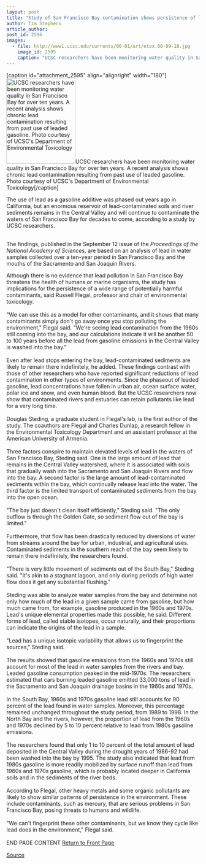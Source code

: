 ```yaml
---
layout: post
title: "Study of San Francisco Bay contamination shows persistence of lead from gasoline"
author: Tim Stephens
article_author: 
post_id: 2596
images:
  - file: http://www1.ucsc.edu/currents/00-01/art/etox.00-09-18.jpg
    image_id: 2595
    caption: "UCSC researchers have been monitoring water quality in San Francisco Bay for over ten years. A recent analysis shows chronic lead contamination resulting from past use of leaded gasoline. Photo courtesy of UCSC's Department of Environmental Toxicology"
---
```


[caption id="attachment_2595" align="alignright" width="180"]<a href="http://dev-ucsc-news.pantheonsite.io/wp-content/uploads/2000/09/etox.00-09-18.jpg"><img class="size-full wp-image-2595" src="http://dev-ucsc-news.pantheonsite.io/wp-content/uploads/2000/09/etox.00-09-18.jpg" alt="UCSC researchers have been monitoring water quality in San Francisco Bay for over ten years. A recent analysis shows chronic lead contamination resulting from past use of leaded gasoline. Photo courtesy of UCSC's Department of Environmental Toxicology" width="180" height="222" /></a>UCSC researchers have been monitoring water quality in San Francisco Bay for over ten years. A recent analysis shows chronic lead contamination resulting from past use of leaded gasoline. Photo courtesy of UCSC's Department of Environmental Toxicology[/caption]
<p>
  The use of lead as a gasoline additive was phased out years ago in California, but an enormous reservoir of lead-contaminated soils and river sediments remains in the Central Valley and will continue to contaminate the waters of San Francisco Bay for decades to come, according to a study by UCSC researchers.
</p><br>
The findings, published in the September 12 issue of the <i>Proceedings of the National Academy of Sciences,</i> are based on an analysis of lead in water samples collected over a ten-year period in San Francisco Bay and the mouths of the Sacramento and San Joaquin Rivers.
<p>
  Although there is no evidence that lead pollution in San Francisco Bay threatens the health of humans or marine organisms, the study has implications for the persistence of a wide range of potentially harmful contaminants, said Russell Flegal, professor and chair of environmental toxicology.<br>
  <br>
  "We can use this as a model for other contaminants, and it shows that many contaminants simply don't go away once you stop polluting the environment," Flegal said. "We're seeing lead contamination from the 1960s still coming into the bay, and our calculations indicate it will be another 50 to 100 years before all the lead from gasoline emissions in the Central Valley is washed into the bay."<br>
  <br>
  Even after lead stops entering the bay, lead-contaminated sediments are likely to remain there indefinitely, he added. These findings contrast with those of other researchers who have reported significant reductions of lead contamination in other types of environments. Since the phaseout of leaded gasoline, lead concentrations have fallen in urban air, ocean surface water, polar ice and snow, and even human blood. But the UCSC researchers now show that contaminated rivers and estuaries can retain pollutants like lead for a very long time.<br>
  <br>
  Douglas Steding, a graduate student in Flegal's lab, is the first author of the study. The coauthors are Flegal and Charles Dunlap, a research fellow in the Environmental Toxicology Department and an assistant professor at the American University of Armenia.<br>
  <br>
  Three factors conspire to maintain elevated levels of lead in the waters of San Francisco Bay, Steding said. One is the large amount of lead that remains in the Central Valley watershed, where it is associated with soils that gradually wash into the Sacramento and San Joaquin Rivers and flow into the bay. A second factor is the large amount of lead-contaminated sediments within the bay, which continually release lead into the water. The third factor is the limited transport of contaminated sediments from the bay into the open ocean.<br>
  <br>
  "The bay just doesn't clean itself efficiently," Steding said. "The only outflow is through the Golden Gate, so sediment flow out of the bay is limited."<br>
  <br>
  Furthermore, that flow has been drastically reduced by diversions of water from streams around the bay for urban, industrial, and agricultural uses. Contaminated sediments in the southern reach of the bay seem likely to remain there indefinitely, the researchers found.<br>
  <br>
  "There is very little movement of sediments out of the South Bay," Steding said. "It's akin to a stagnant lagoon, and only during periods of high water flow does it get any substantial flushing."<br>
  <br>
  Steding was able to analyze water samples from the bay and determine not only how much of the lead in a given sample came from gasoline, but how much came from, for example, gasoline produced in the 1960s and 1970s. Lead's unique elemental properties made this possible, he said. Different forms of lead, called stable isotopes, occur naturally, and their proportions can indicate the origins of the lead in a sample.<br>
  <br>
  "Lead has a unique isotopic variability that allows us to fingerprint the sources," Steding said.<br>
  <br>
  The results showed that gasoline emissions from the 1960s and 1970s still account for most of the lead in water samples from the rivers and bay. Leaded gasoline consumption peaked in the mid-1970s. The researchers estimated that cars burning leaded gasoline emitted 33,000 tons of lead in the Sacramento and San Joaquin drainage basins in the 1960s and 1970s.<br>
  <br>
  In the South Bay, 1960s and 1970s gasoline lead still accounts for 90 percent of the lead found in water samples. Moreover, this percentage remained unchanged throughout the study period, from 1989 to 1998. In the North Bay and the rivers, however, the proportion of lead from the 1960s and 1970s declined by 5 to 10 percent relative to lead from 1980s gasoline emissions.<br>
  <br>
  The researchers found that only 1 to 10 percent of the total amount of lead deposited in the Central Valley during the drought years of 1986-92 had been washed into the bay by 1995. The study also indicated that lead from 1980s gasoline is more readily mobilized by surface runoff than lead from 1960s and 1970s gasoline, which is probably located deeper in California soils and in the sediments of the river beds.<br>
  <br>
  According to Flegal, other heavy metals and some organic pollutants are likely to show similar patterns of persistence in the environment. These include contaminants, such as mercury, that are serious problems in San Francisco Bay, posing threats to humans and wildlife.<br>
  <br>
  "We can't fingerprint these other contaminants, but we know they cycle like lead does in the environment," Flegal said.<br>
  <br>
  END PAGE CONTENT <a href="../../index.html">Return to Front Page</a> <img align="bottom" alt=" " border="0" height="1" src="../../images/trans.gif" width="385">
</p>
<p><a href="http://www1.ucsc.edu/currents/00-01/09-18/lead.html" title="Permalink to lead">Source</a></p>

